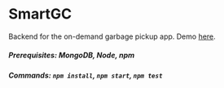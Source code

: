# SmartGC
Backend for the on-demand garbage pickup app. Demo [here](https://www.youtube.com/watch?v=s7kcdbUfdlY).

##### Prerequisites: MongoDB, Node, npm

##### Commands: `npm install`, `npm start`, `npm test`
